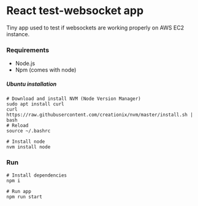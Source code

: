 # React test-websocket app
Tiny app used to test if websockets are working properly on AWS EC2 instance.

### Requirements
- Node.js
- Npm (comes with node)

##### Ubuntu installation
```
# Download and install NVM (Node Version Manager)
sudo apt install curl 
curl https://raw.githubusercontent.com/creationix/nvm/master/install.sh | bash 
# Reload
source ~/.bashrc   

# Install node
nvm install node
```

### Run
```
# Install dependencies
npm i

# Run app
npm run start
```


